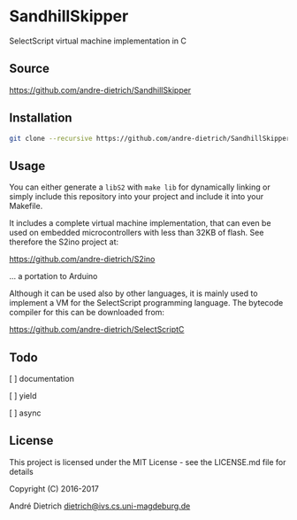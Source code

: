 # SandhillSkipper

SelectScript virtual machine implementation in C

## Source

https://github.com/andre-dietrich/SandhillSkipper

## Installation

```bash
git clone --recursive https://github.com/andre-dietrich/SandhillSkipper
```

## Usage

You can either generate a `libS2` with `make lib` for dynamically linking or
simply include this repository into your project and include it into your
Makefile.

It includes a complete virtual machine implementation, that can even be used
on embedded microcontrollers with less than 32KB of flash. See therefore the
S2ino project at:

https://github.com/andre-dietrich/S2ino

... a portation to Arduino

Although it can be used also by other languages, it is mainly used to
implement a VM for the SelectScript programming language. The bytecode
compiler for this can be downloaded from:

https://github.com/andre-dietrich/SelectScriptC


## Todo

[ ] documentation

[ ] yield

[ ] async

## License

This project is licensed under the MIT License - see the LICENSE.md file for
details

Copyright (C) 2016-2017

André Dietrich <dietrich@ivs.cs.uni-magdeburg.de>

